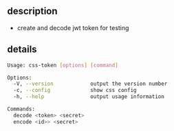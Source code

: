 ## description
- create and decode jwt token for testing

## details
```bash
Usage: css-token [options] [command]

Options:
  -V, --version            output the version number
  -c, --config             show css config
  -h, --help               output usage information

Commands:
  decode <token> <secret>
  encode <id>> <secret>
```
